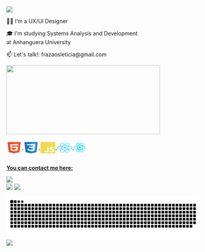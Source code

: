 <div align="left">
  <img src="https://readme-typing-svg.herokuapp.com/?font=Righteous&size=35&color=FFFFFF&width=500&height=70&duration=4000&lines=Hello,+World.+👋;+I'm+Letícia+Frazão!" style="display: block; margin: 0; padding: 0;" />
</h1>


<p>👩‍💻 I’m a UX/UI Designer</p>
<p>🎓 I'm studying Systems Analysis and Development<br>at Anhanguera University</p>
<p>📫 Let's talk!: frazaosleticia@gmail.com</p>



<div>
  <a href="https://github.com/leticiasfrazao">
  <img height="180em" width="400px" src="https://github-readme-stats.vercel.app/api/top-langs/?username=leticiasfrazao&layout=compact&langs_count=7&theme=panda"/>
</div>
  
<div style="display: inline_block"> 
<div style="display: inline_block"><br>
  <img align="center" alt="leticia-HTML" height="30" width="40" src="https://raw.githubusercontent.com/devicons/devicon/master/icons/html5/html5-original.svg">
  <img align="center" alt="leticia-CSS" height="30" width="40" src="https://raw.githubusercontent.com/devicons/devicon/master/icons/css3/css3-original.svg">
  <img align="center" alt="leticiai-Js" height="30" width="40" src="https://raw.githubusercontent.com/devicons/devicon/master/icons/javascript/javascript-plain.svg">
  <img align="center" alt="leticia-React" height="30" width="40" src="https://raw.githubusercontent.com/devicons/devicon/master/icons/react/react-original.svg">
  <img align="center" alt="Tami-React-Native" height="30" width="30" src="https://raw.githubusercontent.com/ruandersonvieira/ruandersonvieira/master/.github/assets/img/icon/mobile/reactnative.png">

</div>

##

**You can contact me here:**

  <div>
    
  <a href = "mailto:frazaosleticia@gmail.com"><img src="https://img.shields.io/badge/Gmail-D14836?style=for-the-badge&logo=gmail&logoColor=white" target="_blank"></a><br>
  <a href="https://www.linkedin.com/in/letícia-silva-frazão/" target="_blank"><img src="https://img.shields.io/badge/-LinkedIn-%230077B5?style=for-the-badge&logo=linkedin&logoColor=white" target="_blank"></a> 
    <a href="https://www.behance.net/letciasilvaux" target="_blank"><img src="https://img.shields.io/badge/Behance-0054F7?style=for-the-badge&logo=behance&logoColor=white" target="_blank"></a> 

</div>

![Snake animation](https://raw.githubusercontent.com/leticiasfrazao/leticiasfrazao/ad6fa7bb86334b9234c377dcb8604924e0b91bdf/snake-gif.svg)
 <img src="https://readme-typing-svg.herokuapp.com/?font=Righteous&size=35&color=FFFFFF&width=500&height=70&duration=4000&lines=Thanks+for+.README!+😊" style="display: block; margin: 0; padding: 0;" />


  </div>


<!--
**leticiasfrazao/leticiasfrazao** is a ✨ _special_ ✨ repository because its `README.md` (this file) appears on your GitHub profile.

Here are some ideas to get you started:

- 🔭 I’m currently working as UX/UI Designer
- 🌱 I’m currently learning Front-End Development
- 📫 How to reach me: frazaosleticia@gmail.com
- 😄 Pronouns: she/her


